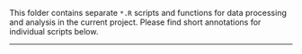 This folder contains separate `*.R` scripts and functions for data processing and analysis in the current project. Please find short annotations for individual scripts below.  

-----

